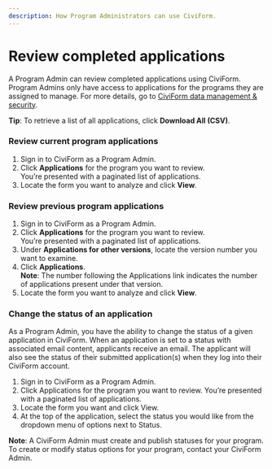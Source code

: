 ```yaml
---
description: How Program Administrators can use CiviForm.
---
```


# Review completed applications

A Program Admin can review completed applications using CiviForm. Program Admins only have access to applications for the programs they are assigned to manage. For more details, go to [CiviForm data management & security](../../overview/how-does-civiform-work.md#a-note-on-data-management-and-security).

**Tip**: To retrieve a list of all applications, click **Download All (CSV)**.

### Review current program applications

1. Sign in to CiviForm as a Program Admin.
2. Click **Applications** for the program you want to review.\
   You’re presented with a paginated list of applications.
3. Locate the form you want to analyze and click **View**.

### Review previous program applications

1. Sign in to CiviForm as a Program Admin.
2. Click **Applications** for the program you want to review.\
   You’re presented with a paginated list of applications.
3. Under **Applications for other versions**, locate the version number you want to examine.
4. Click **Applications**.\
   **Note**: The number following the Applications link indicates the number of applications present under that version.
5. Locate the form you want to analyze and click **View**.

### Change the status of an application

As a Program Admin, you have the ability to change the status of a given application in CiviForm. When an application is set to a status with associated email content, applicants receive an email. The applicant will also see the status of their submitted application(s) when they log into their CiviForm account.  

1. Sign in to CiviForm as a Program Admin.
2. Click Applications for the program you want to review. You’re presented with a paginated list of applications.
3. Locate the form you want and click View.
4. At the top of the application, select the status you would like from the dropdown menu of options next to Status. 

**Note**: A CiviForm Admin must create and publish statuses for your program. To create or modify status options for your program, contact your CiviForm Admin. 
